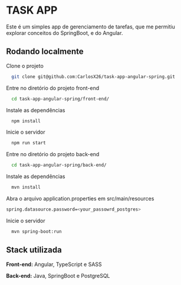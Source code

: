# TASK APP

Este é um simples app de gerenciamento de tarefas, que me permitiu explorar conceitos do SpringBoot, e do Angular.

## Rodando localmente

Clone o projeto

```bash
  git clone git@github.com:CarlosX26/task-app-angular-spring.git
```

Entre no diretório do projeto front-end

```bash
  cd task-app-angular-spring/front-end/
```

Instale as dependências

```bash
  npm install
```

Inicie o servidor

```bash
  npm run start
```

Entre no diretório do projeto back-end

```bash
  cd task-app-angular-spring/back-end/
```

Instale as dependências

```bash
  mvn install
```

Abra o arquivo application.properties em src/main/resources

```bash
spring.datasource.password=<your_passowrd_postgres>
```

Inicie o servidor

```bash
  mvn spring-boot:run
```

## Stack utilizada

**Front-end:** Angular, TypeScript e SASS

**Back-end:** Java, SpringBoot e PostgreSQL

